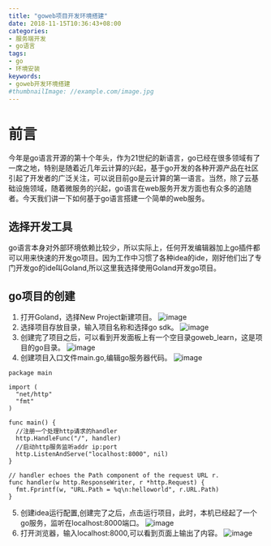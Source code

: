 ```yaml
---
title: "goweb项目开发环境搭建"
date: 2018-11-15T10:36:43+08:00
categories:
- 服务端开发
- go语言
tags:
- go
- 环境安装
keywords:
- goweb开发环境搭建
#thumbnailImage: //example.com/image.jpg
---
```


# 前言
今年是go语言开源的第十个年头，作为21世纪的新语言，go已经在很多领域有了一席之地，特别是随着近几年云计算的兴起，基于go开发的各种开源产品在社区引起了开发者的广泛关注，可以说目前go是云计算的第一语言。当然，除了云基础设施领域，随着微服务的兴起，go语言在web服务开发方面也有众多的追随者。今天我们讲一下如何基于go语言搭建一个简单的web服务。

## 选择开发工具
go语言本身对外部环境依赖比较少，所以实际上，任何开发编辑器加上go插件都可以用来快速的开发go项目。因为工作中习惯了各种idea的ide，刚好他们出了专门开发go的ide叫Goland,所以这里我选择使用Goland开发go项目。

## go项目的创建
1. 打开Goland，选择New Project新建项目。
![image](/go_language02/goweb_new_project.png)
2. 选择项目存放目录，输入项目名称和选择go sdk。
![image](/go_language02/create_goweb.png)
3. 创建完了项目之后，可以看到开发面板上有一个空目录goweb_learn，这是项目的go目录。
![image](/go_language02/goland_word_plane.png)
4. 创建项目入口文件main.go,编辑go服务器代码。
![image](/go_language02/create_main.go.png)

```
package main

import (
  "net/http"
  "fmt"
)

func main() {
  //注册一个处理http请求的handler
  http.HandleFunc("/", handler)
  //启动http服务监听addr ip:port
  http.ListenAndServe("localhost:8000", nil)
}

// handler echoes the Path component of the request URL r.
func handler(w http.ResponseWriter, r *http.Request) {
  fmt.Fprintf(w, "URL.Path = %q\n:helloworld", r.URL.Path)
}
```

5. 创建idea运行配置,创建完了之后，点击运行项目，此时，本机已经起了一个go服务，监听在localhost:8000端口。
![image](/go_language02/goweb_create_run_config.png)
6. 打开浏览器，输入localhost:8000,可以看到页面上输出了内容。
![image](/go_language02/goweb_show_http.png)
